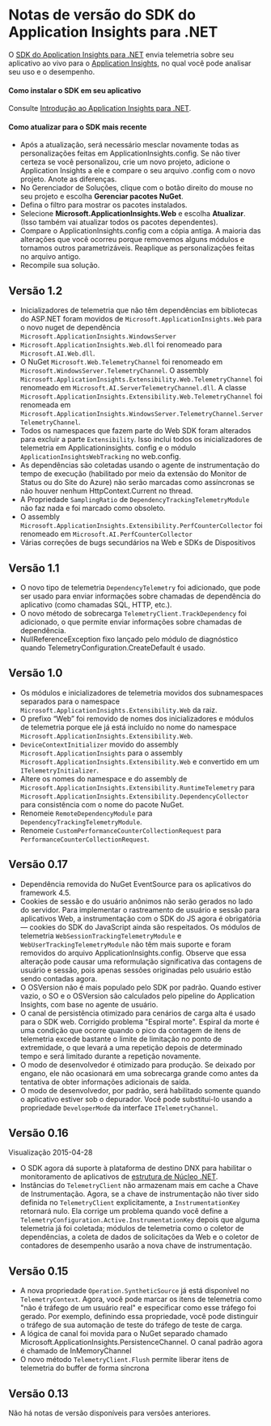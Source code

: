 <properties 
	pageTitle="Notas de versão do Application Insights" 
	description="As últimas atualizações." 
	services="application-insights" 
    documentationCenter=""
	authors="alancameronwills" 
	manager="douge"/>
<tags 
	ms.service="application-insights" 
	ms.workload="tbd" 
	ms.tgt_pltfrm="ibiza" 
	ms.devlang="na" 
	ms.topic="article" 
	ms.date="06/18/2015" 
	ms.author="sergkanz"/>
 
# Notas de versão do SDK do Application Insights para .NET

O [SDK do Application Insights para .NET](app-insights-start-monitoring-app-health-usage.md) envia telemetria sobre seu aplicativo ao vivo para o [Application Insights](http://azure.microsoft.com/services/application-insights/), no qual você pode analisar seu uso e o desempenho.


#### Como instalar o SDK em seu aplicativo

Consulte [Introdução ao Application Insights para .NET](app-insights-start-monitoring-app-health-usage.md).

#### Como atualizar para o SDK mais recente 

* Após a atualização, será necessário mesclar novamente todas as personalizações feitas em ApplicationInsights.config. Se não tiver certeza se você personalizou, crie um novo projeto, adicione o Application Insights a ele e compare o seu arquivo .config com o novo projeto. Anote as diferenças.
* No Gerenciador de Soluções, clique com o botão direito do mouse no seu projeto e escolha **Gerenciar pacotes NuGet**.
* Defina o filtro para mostrar os pacotes instalados. 
* Selecione **Microsoft.ApplicationInsights.Web** e escolha **Atualizar**. (Isso também vai atualizar todos os pacotes dependentes).
* Compare o ApplicationInsights.config com a cópia antiga. A maioria das alterações que você ocorreu porque removemos alguns módulos e tornamos outros parametrizáveis. Reaplique as personalizações feitas no arquivo antigo.
* Recompile sua solução.

## Versão 1.2

- Inicializadores de telemetria que não têm dependências em bibliotecas do ASP.NET foram movidos de `Microsoft.ApplicationInsights.Web` para o novo nuget de dependência `Microsoft.ApplicationInsights.WindowsServer`
- `Microsoft.ApplicationInsights.Web.dll` foi renomeado para `Microsoft.AI.Web.dll`.
- O NuGet `Microsoft.Web.TelemetryChannel` foi renomeado em `Microsoft.WindowsServer.TelemetryChannel`. O assembly `Microsoft.ApplicationInsights.Extensibility.Web.TelemetryChannel` foi renomeado em `Microsoft.AI.ServerTelemetryChannel.dll`. A classe `Microsoft.ApplicationInsights.Extensibility.Web.TelemetryChannel` foi renomeada em `Microsoft.ApplicationInsights.WindowsServer.TelemetryChannel.ServerTelemetryChannel`.
- Todos os namespaces que fazem parte do Web SDK foram alterados para excluir a parte `Extensibility`. Isso inclui todos os inicializadores de telemetria em Applicationinsights. config e o módulo `ApplicationInsightsWebTracking` no web.config.
- As dependências são coletadas usando o agente de instrumentação do tempo de execução (habilitado por meio da extensão do Monitor de Status ou do Site do Azure) não serão marcadas como assíncronas se não houver nenhum HttpContext.Current no thread.
- A Propriedade `SamplingRatio` de `DependencyTrackingTelemetryModule` não faz nada e foi marcado como obsoleto.
- O assembly `Microsoft.ApplicationInsights.Extensibility.PerfCounterCollector` foi renomeado em `Microsoft.AI.PerfCounterCollector`
- Várias correções de bugs secundários na Web e SDKs de Dispositivos


## Versão 1.1

- O novo tipo de telemetria `DependencyTelemetry` foi adicionado, que pode ser usado para enviar informações sobre chamadas de dependência do aplicativo (como chamadas SQL, HTTP, etc.).
- O novo método de sobrecarga `TelemetryClient.TrackDependency` foi adicionado, o que permite enviar informações sobre chamadas de dependência.
- NullReferenceException fixo lançado pelo módulo de diagnóstico quando TelemetryConfiguration.CreateDefault é usado.

## Versão 1.0

- Os módulos e inicializadores de telemetria movidos dos subnamespaces separados para o namespace `Microsoft.ApplicationInsights.Extensibility.Web` da raiz.
- O prefixo “Web” foi removido de nomes dos inicializadores e módulos de telemetria porque ele já está incluído no nome do namespace `Microsoft.ApplicationInsights.Extensibility.Web`.
- `DeviceContextInitializer` movido do assembly `Microsoft.ApplicationInsights` para o assembly `Microsoft.ApplicationInsights.Extensibility.Web` e convertido em um `ITelemetryInitializer`.
- Altere os nomes do namespace e do assembly de `Microsoft.ApplicationInsights.Extensibility.RuntimeTelemetry` para `Microsoft.ApplicationInsights.Extensibility.DependencyCollector` para consistência com o nome do pacote NuGet.
- Renomeie `RemoteDependencyModule` para `DependencyTrackingTelemetryModule`.
- Renomeie `CustomPerformanceCounterCollectionRequest` para `PerformanceCounterCollectionRequest`.

## Versão 0.17
- Dependência removida do NuGet EventSource para os aplicativos do framework 4.5.
- Cookies de sessão e do usuário anônimos não serão gerados no lado do servidor. Para implementar o rastreamento de usuário e sessão para aplicativos Web, a instrumentação com o SDK do JS agora é obrigatória — cookies do SDK do JavaScript ainda são respeitados. Os módulos de telemetria ```WebSessionTrackingTelemetryModule``` e ```WebUserTrackingTelemetryModule``` não têm mais suporte e foram removidos do arquivo ApplicationInsights.config. Observe que essa alteração pode causar uma reformulação significativa das contagens de usuário e sessão, pois apenas sessões originadas pelo usuário estão sendo contadas agora.
- O OSVersion não é mais populado pelo SDK por padrão. Quando estiver vazio, o SO e o OSVersion são calculados pelo pipeline do Application Insights, com base no agente de usuário. 
- O canal de persistência otimizado para cenários de carga alta é usado para o SDK web. Corrigido problema "Espiral morte". Espiral da morte é uma condição que ocorre quando o pico da contagem de itens de telemetria excede bastante o limite de limitação no ponto de extremidade, o que levará a uma repetição depois de determinado tempo e será limitado durante a repetição novamente.
- O modo de desenvolvedor é otimizado para produção. Se deixado por engano, ele não ocasionará em uma sobrecarga grande como antes da tentativa de obter informações adicionais de saída.
- O modo de desenvolvedor, por padrão, será habilitado somente quando o aplicativo estiver sob o depurador. Você pode substituí-lo usando a propriedade ```DeveloperMode``` da interface ```ITelemetryChannel```.

## Versão 0.16 

Visualização 2015-04-28

- O SDK agora dá suporte à plataforma de destino DNX para habilitar o monitoramento de aplicativos de [estrutura de Núcleo .NET](http://www.dotnetfoundation.org/NETCore5).
- Instâncias do ```TelemetryClient``` não armazenam mais em cache a Chave de Instrumentação. Agora, se a chave de instrumentação não tiver sido definida no ```TelemetryClient``` explicitamente, a ```InstrumentationKey``` retornará nulo. Ela corrige um problema quando você define a ```TelemetryConfiguration.Active.InstrumentationKey``` depois que alguma telemetria já foi coletada; módulos de telemetria como o coletor de dependências, a coleta de dados de solicitações da Web e o coletor de contadores de desempenho usarão a nova chave de instrumentação.

## Versão 0.15

- A nova propriedade ```Operation.SyntheticSource``` já está disponível no ```TelemetryContext```. Agora, você pode marcar os itens de telemetria como "não é tráfego de um usuário real" e especificar como esse tráfego foi gerado. Por exemplo, definindo essa propriedade, você pode distinguir o tráfego de sua automação de teste do tráfego de teste de carga.
- A lógica de canal foi movida para o NuGet separado chamado Microsoft.ApplicationInsights.PersistenceChannel. O canal padrão agora é chamado de InMemoryChannel
- O novo método ```TelemetryClient.Flush``` permite liberar itens de telemetria do buffer de forma síncrona

## Versão 0.13

Não há notas de versão disponíveis para versões anteriores.

 

<!---HONumber=August15_HO6-->